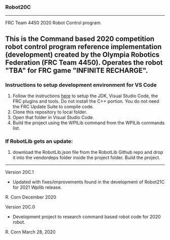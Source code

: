 ### Robot20C
-------------------------------------------------------------------------------
FRC Team 4450 2020 Robot Control program.

This is the Command based 2020 competition robot control program reference implementation (development) created by the Olympia Robotics Federation (FRC Team 4450).
Operates the robot "TBA" for FRC game "INFINITE RECHARGE".
-------------------------------------------------------------------------------
### Instructions to setup development environment for VS Code
1) Follow the instructions [here](https://wpilib.screenstepslive.com/s/currentCS/m/java) to setup the JDK, Visual Studio Code, the FRC plugins and tools. Do not install the C++ portion. You do not need the FRC Update Suite to compile code.
2) Clone this repository to local folder.
3) Open that folder in Visual Studio Code.
4) Build the project using the WPILib command from the WPILib commands list.

### If RobotLib gets an update:
1) download the RobotLib.json file from the RobotLib Github repo and drop it into the vendordeps folder inside the project folder. Build the project.
****************************************************************************************************************
Version 20C.1

*	Updated with fixes/improvements found in the development of Robot21C for 2021 Wpilib release.

R. Corn
December 2020

Version 20C.0

*	Development project to research command based robot code for 2020 robot.

R. Corn
March 28, 2020
